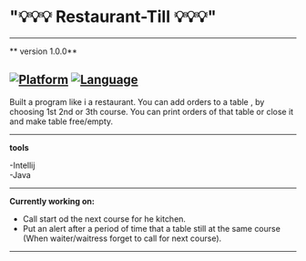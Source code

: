 # "💡💡💡 Restaurant-Till 💡💡💡" 
--- 
** version 1.0.0**

[![Platform](https://img.shields.io/badge/platform-android-green.svg?style=flat)](https://www.android.com/)
[![Language](https://img.shields.io/badge/language-java-blue.svg?style=flat)](https://www.java.com/en/)
---

Built a program like i a restaurant. You can add orders to a table , by choosing 1st 2nd or 3th course.
You can print orders of that table or close it and make table free/empty.


---

**tools**

-Intellij <br />
-Java <br />

---

**Currently working on:**

- Call start od the next course for he kitchen.
- Put an alert after a period of time that a table still at the same course (When waiter/waitress forget to call for next course).

---